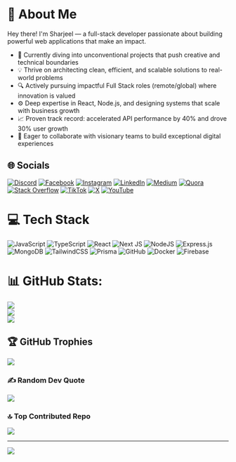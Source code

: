 # 💫 About Me  
Hey there! I'm Sharjeel — a full-stack developer passionate about building powerful web applications that make an impact.
* 🧪 Currently diving into unconventional projects that push creative and technical boundaries
* 💡 Thrive on architecting clean, efficient, and scalable solutions to real-world problems
* 🔍 Actively pursuing impactful Full Stack roles (remote/global) where innovation is valued
* ⚙️ Deep expertise in React, Node.js, and designing systems that scale with business growth
* 📈 Proven track record: accelerated API performance by 40% and drove 30% user growth
* 🤝 Eager to collaborate with visionary teams to build exceptional digital experiences

## 🌐 Socials
[![Discord](https://img.shields.io/badge/Discord-%237289DA.svg?logo=discord&logoColor=white)](https://discord.gg/sharjeelfaiq610)
[![Facebook](https://img.shields.io/badge/Facebook-%231877F2.svg?logo=Facebook&logoColor=white)](https://facebook.com/sharjeelfaiq610)
[![Instagram](https://img.shields.io/badge/Instagram-%23E4405F.svg?logo=Instagram&logoColor=white)](https://instagram.com/sharjeelfaiq)
[![LinkedIn](https://img.shields.io/badge/LinkedIn-%230077B5.svg?logo=linkedin&logoColor=white)](https://linkedin.com/in/sharjeelfaiq)
[![Medium](https://img.shields.io/badge/Medium-12100E?logo=medium&logoColor=white)](https://medium.com/@sharjeelfaiq)
[![Quora](https://img.shields.io/badge/Quora-%23B92B27.svg?logo=Quora&logoColor=white)](https://quora.com/profile/Sharjeel-Faiq-1)
[![Stack Overflow](https://img.shields.io/badge/-Stackoverflow-FE7A16?logo=stack-overflow&logoColor=white)](https://stackoverflow.com/users/sharjeel-faiq)
[![TikTok](https://img.shields.io/badge/TikTok-%23000000.svg?logo=TikTok&logoColor=white)](https://tiktok.com/@sharjeelfaiq16)
[![X](https://img.shields.io/badge/X-black.svg?logo=X&logoColor=white)](https://x.com/SharjeelFaiq)
[![YouTube](https://img.shields.io/badge/YouTube-%23FF0000.svg?logo=YouTube&logoColor=white)](https://youtube.com/@sharjeelfaiq16)

# 💻 Tech Stack
![JavaScript](https://img.shields.io/badge/javascript-%23323330.svg?style=for-the-badge&logo=javascript&logoColor=%23F7DF1E)
![TypeScript](https://img.shields.io/badge/typescript-%23007ACC.svg?style=for-the-badge&logo=typescript&logoColor=white)
![React](https://img.shields.io/badge/react-%2320232a.svg?style=for-the-badge&logo=react&logoColor=%2361DAFB)
![Next JS](https://img.shields.io/badge/Next-black?style=for-the-badge&logo=next.js&logoColor=white)
![NodeJS](https://img.shields.io/badge/node.js-6DA55F?style=for-the-badge&logo=node.js&logoColor=white)
![Express.js](https://img.shields.io/badge/express.js-%23404d59.svg?style=for-the-badge&logo=express&logoColor=%2361DAFB)
![MongoDB](https://img.shields.io/badge/MongoDB-%234ea94b.svg?style=for-the-badge&logo=mongodb&logoColor=white)
![TailwindCSS](https://img.shields.io/badge/tailwindcss-%2338B2AC.svg?style=for-the-badge&logo=tailwind-css&logoColor=white)
![Prisma](https://img.shields.io/badge/Prisma-3982CE?style=for-the-badge&logo=Prisma&logoColor=white)
![GitHub](https://img.shields.io/badge/github-%23121011.svg?style=for-the-badge&logo=github&logoColor=white)
![Docker](https://img.shields.io/badge/docker-%230db7ed.svg?style=for-the-badge&logo=docker&logoColor=white)
![Firebase](https://img.shields.io/badge/firebase-%23039BE5.svg?style=for-the-badge&logo=firebase)

# 📊 GitHub Stats:
![](https://github-readme-stats.vercel.app/api?username=sharjeelfaiq&theme=dark&hide_border=false&include_all_commits=true&count_private=true)<br/>
![](https://github-readme-streak-stats.herokuapp.com/?user=sharjeelfaiq&theme=dark&hide_border=false)<br/>
![](https://github-readme-stats.vercel.app/api/top-langs/?username=sharjeelfaiq&theme=dark&hide_border=false&include_all_commits=true&count_private=true&layout=compact)

## 🏆 GitHub Trophies
![](https://github-profile-trophy.vercel.app/?username=sharjeelfaiq&theme=monokai&no-frame=false&no-bg=false&margin-w=4)

### ✍️ Random Dev Quote
![](https://quotes-github-readme.vercel.app/api?type=vetical&theme=tokyonight)

### 🔝 Top Contributed Repo
![](https://github-contributor-stats.vercel.app/api?username=sharjeelfaiq&limit=5&theme=dark&combine_all_yearly_contributions=true)

---
[![](https://visitcount.itsvg.in/api?id=sharjeelfaiq&icon=10&color=0)](https://visitcount.itsvg)

